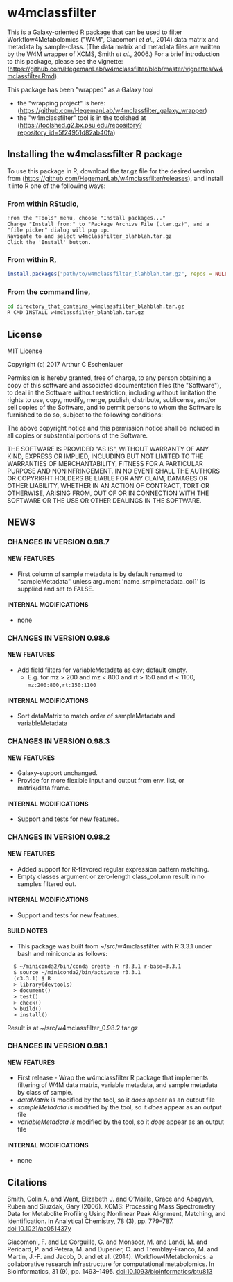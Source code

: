 # w4mclassfilter

This is a Galaxy-oriented R package that can be used to filter Workflow4Metabolomics ("W4M", Giacomoni *et al.*, 2014) data matrix and metadata by sample-class.
(The data matrix and metadata files are written by the W4M wrapper of XCMS, Smith *et al.*, 2006.)
For a brief introduction to this package, please see the vignette: (https://github.com/HegemanLab/w4mclassfilter/blob/master/vignettes/w4mclassfilter.Rmd).

This package has been "wrapped" as a Galaxy tool
  - the "wrapping project" is here: (https://github.com/HegemanLab/w4mclassfilter_galaxy_wrapper)
  - the "w4mclassfilter" tool is in the toolshed at (https://toolshed.g2.bx.psu.edu/repository?repository_id=5f24951d82ab40fa)

## Installing the w4mclassfilter R package

To use this package in R, download the tar.gz file for the desired version from (https://github.com/HegemanLab/w4mclassfilter/releases), and install it into R one of the following ways:

### From within RStudio, 

```
From the "Tools" menu, choose "Install packages..."
Change "Install from:" to "Package Archive File (.tar.gz)", and a "file picker" dialog will pop up.
Navigate to and select w4mclassfilter_blahblah.tar.gz
Click the 'Install' button.
```

### From within R,

```r
install.packages("path/to/w4mclassfilter_blahblah.tar.gz", repos = NULL, type="source")
```

### From the command line,

```bash
cd directory_that_contains_w4mclassfilter_blahblah.tar.gz
R CMD INSTALL w4mclassfilter_blahblah.tar.gz
```

## License

MIT License

Copyright (c) 2017 Arthur C Eschenlauer

Permission is hereby granted, free of charge, to any person obtaining a copy
of this software and associated documentation files (the "Software"), to deal
in the Software without restriction, including without limitation the rights
to use, copy, modify, merge, publish, distribute, sublicense, and/or sell
copies of the Software, and to permit persons to whom the Software is
furnished to do so, subject to the following conditions:

The above copyright notice and this permission notice shall be included in all
copies or substantial portions of the Software.

THE SOFTWARE IS PROVIDED "AS IS", WITHOUT WARRANTY OF ANY KIND, EXPRESS OR
IMPLIED, INCLUDING BUT NOT LIMITED TO THE WARRANTIES OF MERCHANTABILITY,
FITNESS FOR A PARTICULAR PURPOSE AND NONINFRINGEMENT. IN NO EVENT SHALL THE
AUTHORS OR COPYRIGHT HOLDERS BE LIABLE FOR ANY CLAIM, DAMAGES OR OTHER
LIABILITY, WHETHER IN AN ACTION OF CONTRACT, TORT OR OTHERWISE, ARISING FROM,
OUT OF OR IN CONNECTION WITH THE SOFTWARE OR THE USE OR OTHER DEALINGS IN THE
SOFTWARE.

## NEWS

### CHANGES IN VERSION 0.98.7

#### NEW FEATURES

* First column of sample metadata is by default renamed to "sampleMetadata" unless 
  argument 'name_smplmetadata_col1' is supplied and set to FALSE.

#### INTERNAL MODIFICATIONS

* none

### CHANGES IN VERSION 0.98.6

#### NEW FEATURES

* Add field filters for variableMetadata as csv; default empty.
  - E.g. for mz &gt; 200 and mz &lt; 800 and rt &gt; 150 and rt &lt; 1100,
    `mz:200:800,rt:150:1100`

#### INTERNAL MODIFICATIONS

* Sort dataMatrix to match order of sampleMetadata and variableMetadata


### CHANGES IN VERSION 0.98.3

#### NEW FEATURES

* Galaxy-support unchanged.
* Provide for more flexible input and output from env, list, or matrix/data.frame. 

#### INTERNAL MODIFICATIONS

* Support and tests for new features.


### CHANGES IN VERSION 0.98.2

#### NEW FEATURES

* Added support for R-flavored regular expression pattern matching.
* Empty classes argument or zero-length class\_column result in no samples filtered out. 

#### INTERNAL MODIFICATIONS

* Support and tests for new features.

#### BUILD NOTES

* This package was built from ~/src/w4mclassfilter with R 3.3.1 under bash and miniconda as follows:

```
  $ ~/miniconda2/bin/conda create -n r3.3.1 r-base=3.3.1
  $ source ~/miniconda2/bin/activate r3.3.1
  (r3.3.1) $ R
  > library(devtools)
  > document()
  > test()
  > check()
  > build()
  > install()

```

Result is at ~/src/w4mclassfilter\_0.98.2.tar.gz

### CHANGES IN VERSION 0.98.1

#### NEW FEATURES

* First release - Wrap the w4mclassfilter R package that implements filtering of W4M data matrix, variable metadata, and sample metadata by class of sample.
* *dataMatrix* *is* modified by the tool, so it *does* appear as an output file
* *sampleMetadata* *is* modified by the tool, so it *does* appear as an output file
* *variableMetadata* *is* modified by the tool, so it *does* appear as an output file

#### INTERNAL MODIFICATIONS

* none

## Citations

Smith, Colin A. and Want, Elizabeth J. and O’Maille, Grace and Abagyan, Ruben and Siuzdak, Gary (2006). XCMS: Processing Mass Spectrometry Data for Metabolite Profiling Using Nonlinear Peak Alignment, Matching, and Identification. In Analytical Chemistry, 78 (3), pp. 779–787. [doi:10.1021/ac051437y](http://dx.doi.org/10.1021/ac051437y)

Giacomoni, F. and Le Corguille, G. and Monsoor, M. and Landi, M. and Pericard, P. and Petera, M. and Duperier, C. and Tremblay-Franco, M. and Martin, J.-F. and Jacob, D. and et al. (2014). Workflow4Metabolomics: a collaborative research infrastructure for computational metabolomics. In Bioinformatics, 31 (9), pp. 1493–1495. [doi:10.1093/bioinformatics/btu813](http://dx.doi.org/10.1093/bioinformatics/btu813)
